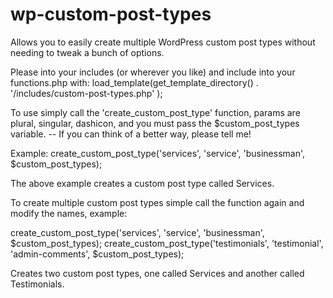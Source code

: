 # wp-custom-post-types
Allows you to easily create multiple WordPress custom post types without needing to tweak a bunch of options.

Please into your includes (or wherever you like) and include into your functions.php with:
load_template(get_template_directory() . '/includes/custom-post-types.php' );

To use simply call the 'create_custom_post_type' function, params are plural, singular, dashicon, and you must pass the $custom_post_types variable.  -- If you can think of a better way, please tell me!

Example:
create_custom_post_type('services', 'service', 'businessman', $custom_post_types);

The above example creates a custom post type called Services.

To create multiple custom post types simple call the function again and modify the names, example:

create_custom_post_type('services', 'service', 'businessman', $custom_post_types);
create_custom_post_type('testimonials', 'testimonial', 'admin-comments', $custom_post_types);

Creates two custom post types, one called Services and another called Testimonials.

